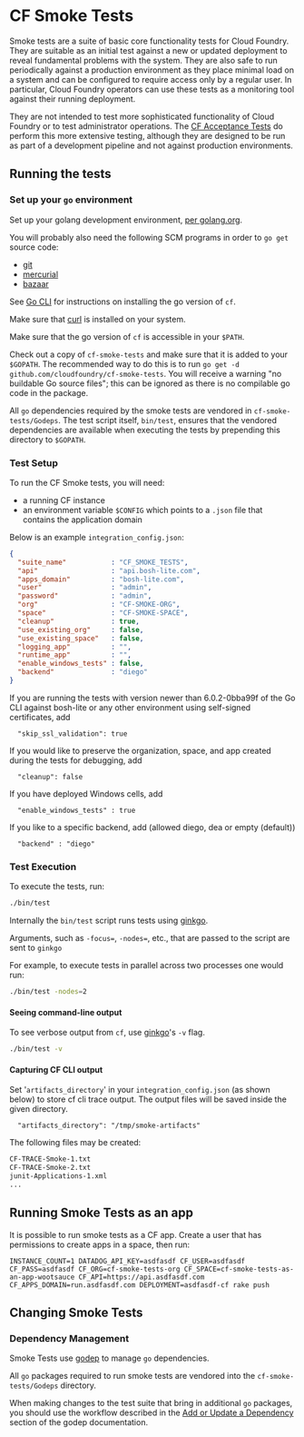 CF Smoke Tests
==============

Smoke tests are a suite of basic core functionality tests for Cloud Foundry.
They are suitable as an initial test against a new or updated deployment to
reveal fundamental problems with the system. They are also safe to run
periodically against a production environment as they place minimal load on a
system and can be configured to require access only by a regular user. In
particular, Cloud Foundry operators can use these tests as a monitoring tool
against their running deployment.

They are not intended to test more sophisticated functionality of Cloud Foundry
or to test administrator operations. The [CF Acceptance
Tests](https://github.com/cloudfoundry/cf-acceptance-tests) do perform this
more extensive testing, although they are designed to be run as part of a
development pipeline and not against production environments.


## Running the tests

### Set up your `go` environment

Set up your golang development environment, [per golang.org](http://golang.org/doc/install).

You will probably also need the following SCM programs in order to `go get`
source code:
* [git](http://git-scm.com/)
* [mercurial](http://mercurial.selenic.com/)
* [bazaar](http://bazaar.canonical.com/)

See [Go CLI](https://github.com/cloudfoundry/cli) for instructions on
installing the go version of `cf`.

Make sure that [curl](http://curl.haxx.se/) is installed on your system.

Make sure that the go version of `cf` is accessible in your `$PATH`.

Check out a copy of `cf-smoke-tests` and make sure that it is added to your
`$GOPATH`.  The recommended way to do this is to run `go get -d
github.com/cloudfoundry/cf-smoke-tests`. You will receive a warning "no
buildable Go source files"; this can be ignored as there is no compilable go
code in the package.

All `go` dependencies required by the smoke tests are vendored in
`cf-smoke-tests/Godeps`. The test script itself, `bin/test`, ensures that the
vendored dependencies are available when executing the tests by prepending this
directory to `$GOPATH`.

### Test Setup

To run the CF Smoke tests, you will need:
- a running CF instance
- an environment variable `$CONFIG` which points to a `.json` file that
contains the application domain

Below is an example `integration_config.json`:
```json
{
  "suite_name"           : "CF_SMOKE_TESTS",
  "api"                  : "api.bosh-lite.com",
  "apps_domain"          : "bosh-lite.com",
  "user"                 : "admin",
  "password"             : "admin",
  "org"                  : "CF-SMOKE-ORG",
  "space"                : "CF-SMOKE-SPACE",
  "cleanup"              : true,
  "use_existing_org"     : false,
  "use_existing_space"   : false,
  "logging_app"          : "",
  "runtime_app"          : "",
  "enable_windows_tests" : false,
  "backend"              : "diego"
}
```

If you are running the tests with version newer than 6.0.2-0bba99f of the Go
CLI against bosh-lite or any other environment using self-signed certificates,
add

```
  "skip_ssl_validation": true
```

If you would like to preserve the organization, space, and app created during the
tests for debugging, add

```
  "cleanup": false
```

If you have deployed Windows cells, add

```
  "enable_windows_tests" : true
```

If you like to a specific backend, add (allowed diego, dea or empty (default))

```
  "backend" : "diego"
```


### Test Execution

To execute the tests, run:

```bash
./bin/test
```

Internally the `bin/test` script runs tests using [ginkgo](https://github.com/onsi/ginkgo).

Arguments, such as `-focus=`, `-nodes=`, etc., that are passed to the script are sent to `ginkgo`

For example, to execute tests in parallel across two processes one would run:

```bash
./bin/test -nodes=2
```

#### Seeing command-line output

To see verbose output from `cf`, use [ginkgo](https://github.com/onsi/ginkgo)'s `-v` flag.

```bash
./bin/test -v
```

#### Capturing CF CLI output

Set '`artifacts_directory`' in your `integration_config.json` (as shown below)
to store cf cli trace output. The output files will be saved inside the given
directory.

```
  "artifacts_directory": "/tmp/smoke-artifacts"
```

The following files may be created:

```bash
CF-TRACE-Smoke-1.txt
CF-TRACE-Smoke-2.txt
junit-Applications-1.xml
...
```

## Running Smoke Tests as an app

It is possible to run smoke tests as a CF app. Create a user that has permissions to create apps in a space, then run:

```
INSTANCE_COUNT=1 DATADOG_API_KEY=asdfasdf CF_USER=asdfasdf CF_PASS=asdfasdf CF_ORG=cf-smoke-tests-org CF_SPACE=cf-smoke-tests-as-an-app-wootsauce CF_API=https://api.asdfasdf.com CF_APPS_DOMAIN=run.asdfasdf.com DEPLOYMENT=asdfasdf-cf rake push

```

## Changing Smoke Tests

### Dependency Management

Smoke Tests use [godep](https://github.com/tools/godep) to manage `go` dependencies.

All `go` packages required to run smoke tests are vendored into the `cf-smoke-tests/Godeps` directory.

When making changes to the test suite that bring in additional `go` packages, you should use the workflow described in the
[Add or Update a Dependency](https://github.com/tools/godep#add-a-dependency) section of the godep documentation.
